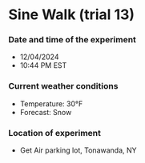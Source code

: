# Sine Walk (trial 13)

### Date and time of the experiment
- 12/04/2024
- 10:44 PM EST

### Current weather conditions
- Temperature: 30°F
- Forecast: Snow

### Location of experiment
- Get Air parking lot, Tonawanda, NY